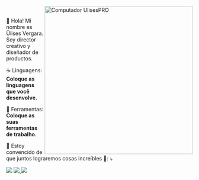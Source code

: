 <img src="https://user-images.githubusercontent.com/95050649/174386771-9e40c82a-6545-4db3-92cb-abbd02c159e5.png" min-width="400px" max-width="400px" width="400px" align="right" alt="Computador UlisesPRO">

<br>  
<p align="left"> 
  🖖 Hola! Mi nombre es Ülises Vergara. Soy director creativo y diseñador de productos.
</p>

<p align="left">
  ☕ Linguagens: <strong>Coloque as linguagens que você desenvolve.</strong>
</p>

<p align="left">
  💼 Ferramentas: <strong>Coloque as suas ferramentas de trabalho.</strong>
</p>

<p align="left">
  💌 Estoy convencido de que juntos lograremos cosas increíbles 💜: ⤵️
</p>

<p align="left">
  <a href="mailto:contacto@ulises.app" alt="Gmail">
  <img src="https://img.shields.io/badge/-Gmail-ff5879?style=for-the-badge&labelColor=ff5879&logo=gmail&logoColor=white" /></a>

  <a href="https://linkedin.com/in/ulisespro" alt="Linkedin">
  <img src="https://img.shields.io/badge/-Linkedin-ff5879?style=for-the-badge&logo=Linkedin&logoColor=FFFFFF&link=https://www.linkedin.com/in/ulisespro"/>

  <a href="https://www.behance.net/ulisespro" alt="Behance">
  <img src="https://img.shields.io/badge/Behance-ff5879?style=for-the-badge&logo=behance&logoColor=white" /></a>

</p>  
